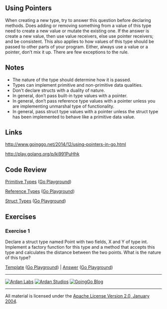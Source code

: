 ## Using Pointers

When creating a new type, try to answer this question before declaring methods. Does adding or removing something from a value of this type need to create a new value or mutate the existing one. If the answer is create a new value, then use value receivers, else use pointer receivers; and be consistent. This also applies to how values of this type should be passed to other parts of your program. Either, always use a value or a pointer, don’t mix it up. There are few exceptions to the rule.

## Notes

* The nature of the type should determine how it is passed.
* Types can implement primitive and non-primitive data qualities.
* Don't declare structs with a duality of nature.
* In general, don’t pass built-in type values with a pointer.
* In general, don’t pass reference type values with a pointer unless you are implementing unmarshal type of functionality.
* In general, pass struct type values with a pointer unless the struct type has been implemented to behave like a primitive data value.

## Links

http://www.goinggo.net/2014/12/using-pointers-in-go.html

http://play.golang.org/p/ki991PuHhk

## Code Review

[Primitive Types](example1/example1.go) ([Go Playground](https://play.golang.org/p/H5HRoElN6q))

[Reference Types](example3/example3.go) ([Go Playground](https://play.golang.org/p/E-Bb5cRuyz))

[Struct Types](example2/example2.go) ([Go Playground](https://play.golang.org/p/xD6PCx--GG))

## Exercises

### Exercise 1

Declare a struct type named Point with two fields, X and Y of type int. Implement a factory function for this type and a method
that accepts this type and calculates the distance between the two points. What is the nature of this type?

[Template](exercises/template1/template1.go) ([Go Playground](https://play.golang.org/p/Qe3dhDTwzX)) | 
[Answer](exercises/exercise1/exercise1.go) ([Go Playground](https://play.golang.org/p/1tcEsqNG6a))

___
[![Ardan Labs](../00-slides/images/ggt_logo.png)](http://www.ardanlabs.com)
[![Ardan Studios](../00-slides/images/ardan_logo.png)](http://www.ardanstudios.com)
[![GoingGo Blog](../00-slides/images/ggb_logo.png)](http://www.goinggo.net)
___
All material is licensed under the [Apache License Version 2.0, January 2004](http://www.apache.org/licenses/LICENSE-2.0).
